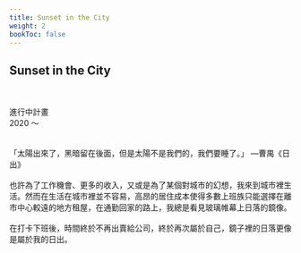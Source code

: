 ```yaml
---
title: Sunset in the City
weight: 2
bookToc: false
---
```

## **Sunset in the City**
&NewLine;  
&NewLine;  
進行中計畫  
2020 ～  
&NewLine;  
&NewLine;  
「太陽出來了，黑暗留在後面，但是太陽不是我們的，我們要睡了。」 —曹禺《日出》  
&NewLine;  
也許為了工作機會、更多的收入，又或是為了某個對城市的幻想，我來到城市裡生活。然而在生活在城市裡並不容易，高昂的居住成本使得多數上班族只能選擇在離市中心較遠的地方租屋，在通勤回家的路上，我總是看見玻璃帷幕上日落的鏡像。  
&NewLine;  
在打卡下班後，時間終於不再出賣給公司，終於再次屬於自己，鏡子裡的日落更像是屬於我的日出。